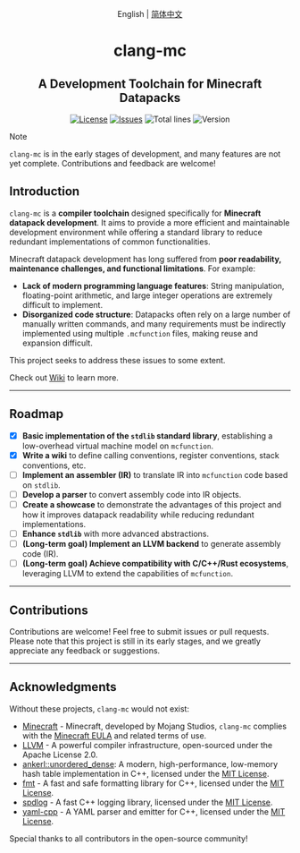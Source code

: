 <div align="center">

English | [简体中文](./README_CN.md)

# clang-mc

## A Development Toolchain for Minecraft Datapacks

[![License](https://img.shields.io/badge/license-Apache%202.0-blue.svg)](LICENSE)
[![Issues](https://img.shields.io/github/issues/xia-mc/clang-mc)](https://github.com/xia-mc/clang-mc/issues)
![Total lines](https://tokei.rs/b1/github/xia-mc/clang-mc?style=flat)
![Version](https://img.shields.io/badge/Minecraft-1.21_and_later-blue)

</div>

> [!NOTE]
> `clang-mc` is in the early stages of development, and many features are not yet complete. Contributions and feedback are welcome!

## Introduction

`clang-mc` is a **compiler toolchain** designed specifically for **Minecraft datapack development**. It aims to provide a more efficient and maintainable development environment while offering a standard library to reduce redundant implementations of common functionalities.

Minecraft datapack development has long suffered from **poor readability, maintenance challenges, and functional limitations**. For example:
- **Lack of modern programming language features**: String manipulation, floating-point arithmetic, and large integer operations are extremely difficult to implement.
- **Disorganized code structure**: Datapacks often rely on a large number of manually written commands, and many requirements must be indirectly implemented using multiple `.mcfunction` files, making reuse and expansion difficult.

This project seeks to address these issues to some extent.

Check out [Wiki](https://github.com/xia-mc/clang-mc/wiki) to learn more.

---

## Roadmap

- [x] **Basic implementation of the `stdlib` standard library**, establishing a low-overhead virtual machine model on `mcfunction`.
- [x] **Write a wiki** to define calling conventions, register conventions, stack conventions, etc.
- [ ] **Implement an assembler (IR)** to translate IR into `mcfunction` code based on `stdlib`.
- [ ] **Develop a parser** to convert assembly code into IR objects.
- [ ] **Create a showcase** to demonstrate the advantages of this project and how it improves datapack readability while reducing redundant implementations.
- [ ] **Enhance `stdlib`** with more advanced abstractions.
- [ ] **(Long-term goal) Implement an LLVM backend** to generate assembly code (IR).
- [ ] **(Long-term goal) Achieve compatibility with C/C++/Rust ecosystems**, leveraging LLVM to extend the capabilities of `mcfunction`.

---

## Contributions

Contributions are welcome! Feel free to submit issues or pull requests.  
Please note that this project is still in its early stages, and we greatly appreciate any feedback or suggestions.

---

## Acknowledgments

Without these projects, `clang-mc` would not exist:

- [Minecraft](https://www.minecraft.net) - Minecraft, developed by Mojang Studios, `clang-mc` complies with the [Minecraft EULA](https://www.minecraft.net/en-us/eula) and related terms of use.
- [LLVM](https://llvm.org) - A powerful compiler infrastructure, open-sourced under the Apache License 2.0.
- [ankerl::unordered_dense](https://github.com/martinus/unordered_dense): A modern, high-performance, low-memory hash table implementation in C++, licensed under the [MIT License](https://github.com/martinus/unordered_dense/blob/main/LICENSE).
- [fmt](https://fmt.dev/) - A fast and safe formatting library for C++, licensed under the [MIT License](https://github.com/fmtlib/fmt/blob/master/LICENSE.rst).
- [spdlog](https://github.com/gabime/spdlog) - A fast C++ logging library, licensed under the [MIT License](https://github.com/gabime/spdlog/blob/v1.x/LICENSE).
- [yaml-cpp](https://github.com/jbeder/yaml-cpp) - A YAML parser and emitter for C++, licensed under the [MIT License](https://github.com/jbeder/yaml-cpp/blob/master/LICENSE).

Special thanks to all contributors in the open-source community!
